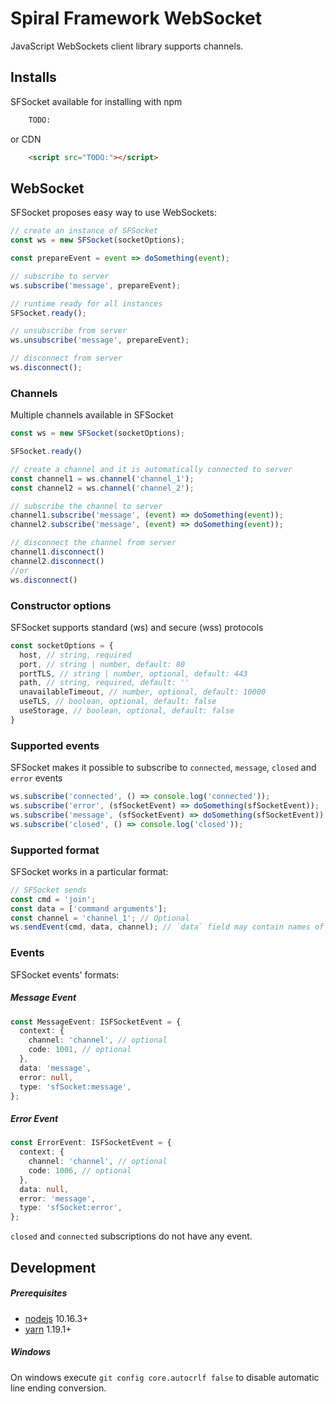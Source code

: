 # Spiral Framework WebSocket

JavaScript WebSockets client library supports channels.


## Installs

SFSocket available for installing with npm
```bash
    TODO:    
```

or CDN

```html
    <script src="TODO:"></script>
```

## WebSocket

SFSocket proposes easy way to use WebSockets:

```js
// create an instance of SFSocket
const ws = new SFSocket(socketOptions);

const prepareEvent = event => doSomething(event);

// subscribe to server
ws.subscribe('message', prepareEvent);

// runtime ready for all instances
SFSocket.ready();

// unsubscribe from server 
ws.unsubscribe('message', prepareEvent);

// disconnect from server 
ws.disconnect();
```


### Channels

Multiple channels available in SFSocket

```js
const ws = new SFSocket(socketOptions);

SFSocket.ready()

// create a channel and it is automatically connected to server
const channel1 = ws.channel('channel_1');
const channel2 = ws.channel('channel_2');

// subscribe the channel to server 
channel1.subscribe('message', (event) => doSomething(event));
channel2.subscribe('message', (event) => doSomething(event));

// disconnect the channel from server 
channel1.disconnect()
channel2.disconnect()
//or
ws.disconnect()
```



### Constructor options

SFSocket supports standard (ws) and secure (wss) protocols

```js
const socketOptions = {
  host, // string, required
  port, // string | number, default: 80
  portTLS, // string | number, optional, default: 443
  path, // string, required, default: ''
  unavailableTimeout, // number, optional, default: 10000
  useTLS, // boolean, optional, default: false
  useStorage, // boolean, optional, default: false
}

```

### Supported events

SFSocket makes it possible to subscribe to `connected`, `message`, `closed` and `error` events

```js
ws.subscribe('connected', () => console.log('connected'));
ws.subscribe('error', (sfSocketEvent) => doSomething(sfSocketEvent));
ws.subscribe('message', (sfSocketEvent) => doSomething(sfSocketEvent));
ws.subscribe('closed', () => console.log('closed'));
```

### Supported format

SFSocket works in a particular format:

```js
// SFSocket sends
const cmd = 'join';
const data = ['command arguments'];
const channel = 'channel_1'; // Optional
ws.sendEvent(cmd, data, channel); // `data` field may contain names of channels
````

### Events

SFSocket events' formats:

##### Message Event

```typescript
const MessageEvent: ISFSocketEvent = {
  context: {
    channel: 'channel', // optional
    code: 1001, // optional
  },
  data: 'message',
  error: null,
  type: 'sfSocket:message',
};
```

##### Error Event

```typescript
const ErrorEvent: ISFSocketEvent = {
  context: {
    channel: 'channel', // optional
    code: 1006, // optional
  },
  data: null,
  error: 'message',
  type: 'sfSocket:error',
};
```

`closed` and `connected` subscriptions do not have any event.

Development
-----------

##### Prerequisites

* [nodejs](https://nodejs.org/en/) 10.16.3+
* [yarn](https://yarnpkg.com/lang/en/) 1.19.1+

##### Windows

On windows execute `git config core.autocrlf false` to disable automatic line ending conversion.
